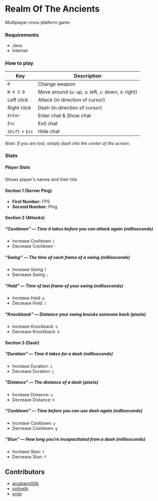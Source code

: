 # Realm Of The Ancients
Multiplayer cross platform game.

### Requirements

- Java
- Internet

### How to play

Key | Description
----------|------------
`R` | Change weapon 
 `W A S D` | Move around (`w`: up, `a`: left, `s`: down, `d`: right)
 Left click |  Attack (in direction of cursor)
 Right click | Dash (in direction of cursor)
 `Enter` | Enter chat & Show chat
 `Esc` | Exit chat
 `Shift` + `Esc` | Hide chat
 
 *Note: If you are lost, simply dash into the center of the screen.*

### Stats

##### Player Stats
Shows player's names and their hits

#### Section 1 (Server Ping)
- **First Number:** FPS
- **Second Number:** Ping

#### Section 2 (Attacks)
##### "Cooldown" — Time it takes before you can attack again (milliseconds)
- Increase Cooldown `]`
- Decrease Cooldown `'`

##### "Swing" — The time of each frame of a swing (milliseconds)
- Increase Swing `[`
- Decrease Swing `;`

##### "Hold" — Time of last frame of your swing (milliseconds)
- Increase Hold: `p`
- Decrease Hold: `l`

##### "Knockback" — Distance your swing knocks someone back (pixels)
- Increase Knockback: `o`
- Decrease Knockback: `k`

#### Section 3 (Dash)
##### "Duration" — Time it takes for a dash (milliseconds)
- Increase Duration: `i`
- Decrease Duration: `j`

##### "Distance" — The distance of a dash (pixels)
- Increase Distance: `u`
- Decrease Distance: `h`

##### "Cooldown" — Time before you can use dash again (milliseconds)
- Increase Cooldown: `y`
- Decrease Cooldown: `g`

##### "Stun" — How long you're incapacitated from a dash (milliseconds)
- Increase Stun: `t`
- Decrease Stun: `f`


## Contributors

- [anubiann00b](https://github.com/anubiann00b)
- [onlineth](https://github.com/onlineth)
- [xrisk](https://github.com/xrisk)

